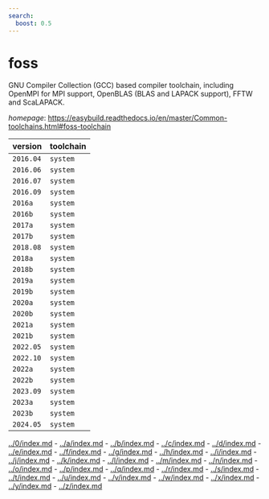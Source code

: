 ```yaml
---
search:
  boost: 0.5
---
```

# foss

GNU Compiler Collection (GCC) based compiler toolchain, including  OpenMPI for MPI support, OpenBLAS (BLAS and LAPACK support), FFTW and ScaLAPACK.

*homepage*: <https://easybuild.readthedocs.io/en/master/Common-toolchains.html#foss-toolchain>

version | toolchain
--------|----------
``2016.04`` | ``system``
``2016.06`` | ``system``
``2016.07`` | ``system``
``2016.09`` | ``system``
``2016a`` | ``system``
``2016b`` | ``system``
``2017a`` | ``system``
``2017b`` | ``system``
``2018.08`` | ``system``
``2018a`` | ``system``
``2018b`` | ``system``
``2019a`` | ``system``
``2019b`` | ``system``
``2020a`` | ``system``
``2020b`` | ``system``
``2021a`` | ``system``
``2021b`` | ``system``
``2022.05`` | ``system``
``2022.10`` | ``system``
``2022a`` | ``system``
``2022b`` | ``system``
``2023.09`` | ``system``
``2023a`` | ``system``
``2023b`` | ``system``
``2024.05`` | ``system``

[../0/index.md](0) - [../a/index.md](a) - [../b/index.md](b) - [../c/index.md](c) - [../d/index.md](d) - [../e/index.md](e) - [../f/index.md](f) - [../g/index.md](g) - [../h/index.md](h) - [../i/index.md](i) - [../j/index.md](j) - [../k/index.md](k) - [../l/index.md](l) - [../m/index.md](m) - [../n/index.md](n) - [../o/index.md](o) - [../p/index.md](p) - [../q/index.md](q) - [../r/index.md](r) - [../s/index.md](s) - [../t/index.md](t) - [../u/index.md](u) - [../v/index.md](v) - [../w/index.md](w) - [../x/index.md](x) - [../y/index.md](y) - [../z/index.md](z)

